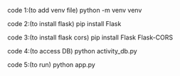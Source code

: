 code 1:(to add venv file)
 python -m venv venv

 
 code 2:(to install flask)
 pip install Flask  


code 3:(to install flask cors)
pip install Flask Flask-CORS


code  4:(to access DB)
python activity_db.py  


code 5:(to run)
python app.py
